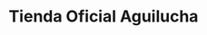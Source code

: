 ---
title: "Tienda Oficial Aguilucha"
url: /san-miguel/tienda-oficial-aguilucha/
shop: Allgemein
---
